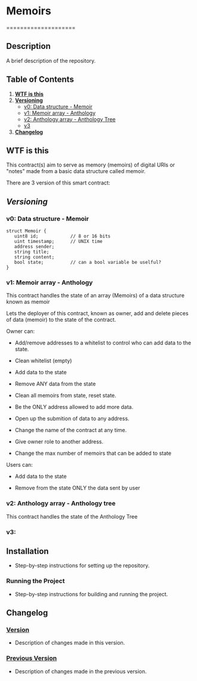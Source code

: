 # **Memoirs**

====================

## **Description**

A brief description of the repository.

## **Table of Contents**

1. [**WTF is this**](#wtf-is-this)
2. [**Versioning**](#versioning)
   - [v0: Data structure - Memoir](#v0-data-structure-memoir)
   - [v1: Memoir array - Anthology](#v1)
   - [v2: Anthology array - Anthology Tree ](#v2)
   - [v3](#v3)
3. [**Changelog**](#changelog)

## **WTF is this**

This contract(s) aim to serve as memory (memoirs) of digital URIs or "notes" made from a basic data structure called memoir.

There are 3 version of this smart contract:

## **_Versioning_**

### v0: Data structure - Memoir

```
struct Memoir {
   uint8 id;            // 8 or 16 bits
   uint timestamp;      // UNIX time
   address sender;
   string title;
   string content;
   bool state;          // can a bool variable be uselful?
}
```

### v1: Memoir array - Anthology

This contract handles the state of an array (Memoirs) of a data structure known as memoir

Lets the deployer of this contract, known as owner, add and delete pieces of data (memoir) to the state of the contract.

Owner can:

- Add/remove addresses to a whitelist to control who can add data to the state.

- Clean whitelist (empty)

- Add data to the state

- Remove ANY data from the state

- Clean all memoirs from state, reset state.

- Be the ONLY address allowed to add more data.

- Open up the submition of data to any address.

- Change the name of the contract at any time.

- Give owner role to another address.

- Change the max number of memoirs that can be added to state

Users can:

- Add data to the state

- Remove from the state ONLY the data sent by user

### v2: Anthology array - Anthology tree

This contract handles the state of the Anthology Tree

### v3:

## Installation

- Step-by-step instructions for setting up the repository.

### Running the Project

- Step-by-step instructions for building and running the project.

## **Changelog**

### [Version](#change-log-version)

- Description of changes made in this version.

### [Previous Version](#change-log-previous-version)

- Description of changes made in the previous version.
